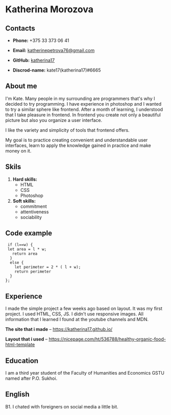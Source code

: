 # Katherina Morozova
## **Contacts**
* **Phone:** +375 33 373 06 41


* **Email:** katherinepetrova76@gmail.com


* **GitHub:** [katherina17] 

[katherina17]: https://github.com/Katherina17

* **Discrod-name:** kate17(katherina17)#6665

## **About me**
I'm Kate. Many people in my surrounding are programmers that's why I decided to try programming. I have experience in photoshop and I wanted to try a similar sphere like frontend. After a month of learning, I understood that I take pleasure in frontend. In frontend you create not only a beautiful picture but also you organize a user interface.

I like the variety and simplicity of tools that frontend offers.

My goal is to practice creating convenient and understandable user interfaces, learn to apply the knowledge gained in practice and make money on it. 

## **Skils**
1. **Hard skills:**
    * HTML
    * CSS
    * Photoshop
2. **Soft skills:**
    * commitment
    * attentiveness
    * sociability

## **Code example**
``` const areaOrPerimeter = function(l , w) {
 if (l==w) {
 let area = l * w;
   return area
  }
  else {
    let perimeter = 2 * ( l + w);
    return perimeter
  }  
};
```
## **Experience**

I made the simple project a few weeks ago based on layout. It was my first project. I used HTML, CSS, JS. I didn't use responsive images. All information that I learned I found at the youtube channels and MDN.

**The site that i made** – https://katherina17.github.io/

**Layout that i used** – https://nicepage.com/ht/536788/healthy-organic-food-html-template

## **Education**

I am a third year student of the Faculty of Humanities and Economics GSTU named after P.O. Sukhoi.

## **English**

B1. I chated with foreigners on social media a little bit.




